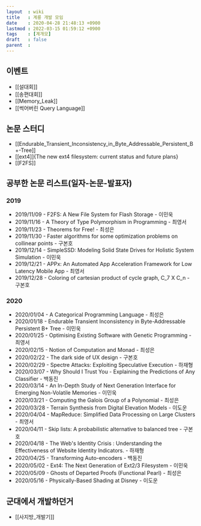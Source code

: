 ```yaml
---
layout  : wiki
title   : 계룡 개발 모임
date    : 2020-04-28 21:48:13 +0900
lastmod : 2022-03-15 01:59:12 +0900
tags    : [계개모]
draft   : false
parent  :
---
```


## 이벤트
 * [[설대회]]
 * [[송편대회]]
 * [[Memory_Leak]]
 * [[썩어버린 Query Language]]
## 논문 스터디
 * [[Endurable_Transient_Inconsistency_in_Byte_Addressable_Persistent_B+-Tree]]
 * [[ext4]]{The new ext4 filesystem: current status and future plans}
 * [[F2FS]]

## 공부한 논문 리스트(일자-논문-발표자)
### 2019
* 2019/11/09 - F2FS: A New File System for Flash Storage - 이민욱
* 2019/11/16 - A Theory of Type Polymorphism in Programming - 최영서
* 2019/11/23 - Theorems for Free! - 최성은
* 2019/11/30 - Faster algorithms for some optimization problems on collinear points - 구본호
* 2019/12/14 - SimpleSSD: Modeling Solid State Drives for Holistic System Simulation - 이민욱
* 2019/12/21 - APPx: An Automated App Acceleration Framework for Low Latency Mobile App - 최영서
* 2019/12/28 - Coloring of cartesian product of cycle graph, C_7 X C_n - 구본호
### 2020
* 2020/01/04 - A Categorical Programming Language - 최성은
* 2020/01/18 - Endurable Transient Inconsistency in Byte-Addressable Persistent B+ Tree - 이민욱
* 2020/01/25 - Optimising Existing Software with Genetic Programming - 최영서
* 2020/02/15 - Notion of Computation and Monad - 최성은
* 2020/02/22 - The dark side of UX design - 구본호
* 2020/02/29 - Spectre Attacks: Exploiting Speculative Execution - 하재형
* 2020/03/07 - Why Should I Trust You - Explaining the Predictions of Any Classifier - 백동진
* 2020/03/14 - An In-Depth Study of Next Generation Interface for Emerging Non-Volatile Memories - 이민욱
* 2020/03/21 - Computing the Galois Group of a Polynomial - 최성은
* 2020/03/28 - Terrain Synthesis from Digital Elevation Models - 이도운
* 2020/04/04 - MapReduce: Simplified Data Processing on Large Clusters - 최영서
* 2020/04/11 - Skip lists: A probabilistic alternative to balanced tree - 구본호
* 2020/04/18 - The Web's Identity Crisis : Understanding the Effectiveness of Website Identity Indicators. - 하재형
* 2020/04/25 - Transforming Auto-encoders - 백동진
* 2020/05/02 - Ext4: The Next Generation of Ext2/3 Filesystem - 이민욱
* 2020/05/09 - Ghosts of Departed Proofs (Functional Pearl) - 최성은
* 2020/05/16 - Physically-Based Shading at Disney - 이도운

## 군대에서 개발하던거
 * [[사지방_개발기]]
